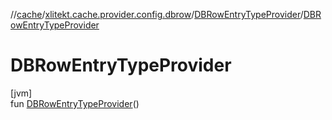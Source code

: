 //[cache](../../../index.md)/[xlitekt.cache.provider.config.dbrow](../index.md)/[DBRowEntryTypeProvider](index.md)/[DBRowEntryTypeProvider](-d-b-row-entry-type-provider.md)

# DBRowEntryTypeProvider

[jvm]\
fun [DBRowEntryTypeProvider](-d-b-row-entry-type-provider.md)()
